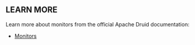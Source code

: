 ## LEARN MORE

Learn more about monitors from the official Apache Druid documentation:

- [Monitors](https://druid.apache.org/docs/latest/configuration/index.html#metrics-monitors)
